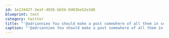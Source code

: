 ```yaml
---
id: 1e13442f-3eaf-4926-bb5b-0403be52e3d6
blueprint: text
category: twitter
title: "'@adriannieo You should make a post somewhere of all them in sequence"
caption: "'@adriannieo You should make a post somewhere of all them in sequence"
---
```

